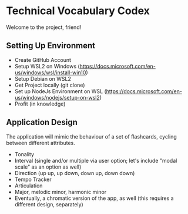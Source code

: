 # Technical Vocabulary Codex

Welcome to the project, friend!

## Setting Up Environment

- Create GitHub Account
- Setup WSL2 on Windows (https://docs.microsoft.com/en-us/windows/wsl/install-win10)
- Setup Debian on WSL2
- Get Project locally (git clone)
- Set up NodeJs Environment on WSL (https://docs.microsoft.com/en-us/windows/nodejs/setup-on-wsl2)
- Profit (in knowledge)

## Application Design

The application will mimic the behaviour of a set of flashcards, cycling between different attributes.

- Tonality
- Interval (single and/or multiple via user option; let's include "modal scale" as an option as well)
- Direction (up up, up down, down up, down down)
- Tempo Tracker
- Articulation
- Major, melodic minor, harmonic minor
- Eventually, a chromatic version of the app, as well (this requires a different design, separately)
